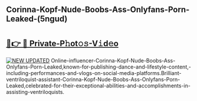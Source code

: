 ## Corinna-Kopf-Nude-Boobs-Ass-Onlyfans-Porn-Leaked-(5ngud)


# <h2><a href="https://mediaupload.pro?-19M">🔗👉 🔴 Private-P𝚑ot𝚘𝚜-V𝚒d𝚎o</a></h2>

[![NEW UPDATED](https://i.imgur.com/0qMVB7G.gif)](https://mediaupload.pro?-19M)
Online-influencer-Corinna-Kopf-Nude-Boobs-Ass-Onlyfans-Porn-Leaked,known-for-publishing-dance-and-lifestyle-content,-including-performances-and-vlogs-on-social-media-platforms.Brilliant-ventriloquist-assistant-Corinna-Kopf-Nude-Boobs-Ass-Onlyfans-Porn-Leaked,celebrated-for-their-exceptional-abilities-and-accomplishments-in-assisting-ventriloquists.  